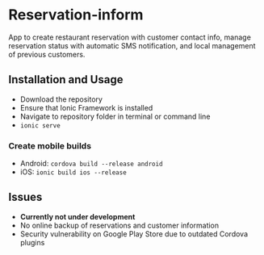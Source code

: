 # Reservation-inform
App to create restaurant reservation with customer contact info, manage reservation status with automatic SMS notification, and local management of previous customers.

## Installation and Usage
- Download the repository
- Ensure that Ionic Framework is installed
- Navigate to repository folder in terminal or command line
- `ionic serve`
### Create mobile builds
- Android: `cordova build --release android`
- iOS: `ionic build ios --release`

## Issues
- **Currently not under development**
- No online backup of reservations and customer information
- Security vulnerability on Google Play Store due to outdated Cordova plugins
